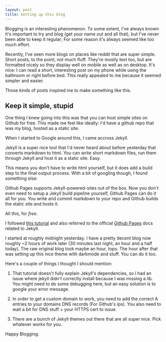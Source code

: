 ```yaml
---
layout: post
title: Setting up this blog
---
```


Blogging is an interesting phenomenon. To some extent, I've always known it's important to try and blog (get your name out and all that), but I've never been able to keep it regular; For some reason it's always seemed like too much effort.

Recently, I've seen more blogs on places like reddit that are super simple. Short posts, to the point, not much fluff. They're mostly text too, but are formatted nicely so they display well on mobile as well as on desktop. It's nice: I can read a short, interesting post on my phone while using the bathroom or right before bed. This really appealed to me because it seemed simpler and easier.

Those kinds of posts inspired me to make something like this.

## Keep it simple, stupid

One thing I knew going into this was that you can host simple sites on Github for free. This made me feel like ideally: I'd have a github repo that was my blog, hosted as a static site.

When I started to Google around this, I came accross Jekyll.

Jekyll is a super nice tool that I'd never heard about before yesterday that converts markdown to html. You can write short markdown files, run them through Jekyll and host it as a static site. Easy.

This means you don't have to write html yourself, but it does add a build step to the final output process. With a bit of googling though, I found something else:

Github Pages supports Jekyll-powered-sites out of the box. Now you don't even need to setup a Jekyll build pipeline yourself, Github Pages can do it all for you. You write and commit markdown to your repo and Github builds the static site and hosts it.

All this, for *free*.

I followed [this tutorial](https://medium.com/20percentwork/creating-your-blog-for-free-using-jekyll-github-pages-dba37272730a) and also referred to the official [Github Pages](https://docs.github.com/en/free-pro-team@latest/github/working-with-github-pages/setting-up-a-github-pages-site-with-jekyll) docs related to Jekyll.

I started at roughly midnight yesterday. I have a pretty decent blog now roughly ~2 hours of work later (30 minutes last night, an hour and a half today). The raw original blog took maybe an hour, tops. The hour after that was setting up this nice theme with darkmode and stuff. You can do it too.

Here's a couple of things I thought I should mention:

1. That tutorial doesn't fully explain Jekyll's dependencies, so I had an issue where jekyll didn't correctly install because I was missing a lib. You might need to do some debugging here, but an easy solution is to google your error message.

2. In order to get a custom domain to work, you need to add the correct A entries to your domains DNS records (For Github's ips). You also need to wait a bit for DNS stuff + your HTTPS cert to issue.

3. There are a bunch of Jekyll themes out there that are all super nice. Pick whatever works for you.

Happy Blogging.